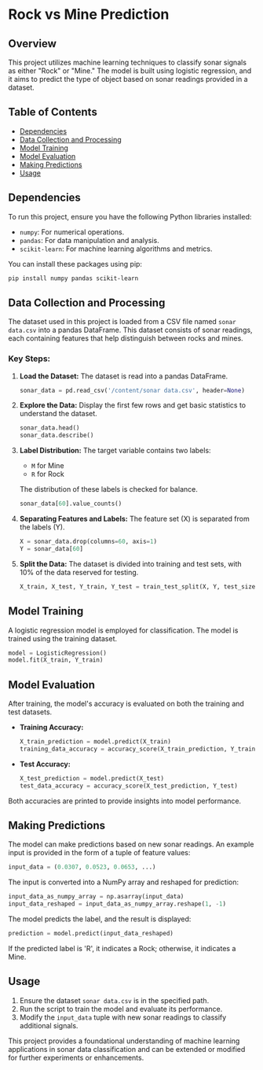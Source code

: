 # Rock vs Mine Prediction

## Overview

This project utilizes machine learning techniques to classify sonar signals as either "Rock" or "Mine." The model is built using logistic regression, and it aims to predict the type of object based on sonar readings provided in a dataset.

## Table of Contents

- [Dependencies](#dependencies)
- [Data Collection and Processing](#data-collection-and-processing)
- [Model Training](#model-training)
- [Model Evaluation](#model-evaluation)
- [Making Predictions](#making-predictions)
- [Usage](#usage)

## Dependencies

To run this project, ensure you have the following Python libraries installed:

- `numpy`: For numerical operations.
- `pandas`: For data manipulation and analysis.
- `scikit-learn`: For machine learning algorithms and metrics.

You can install these packages using pip:

```bash
pip install numpy pandas scikit-learn
```

## Data Collection and Processing

The dataset used in this project is loaded from a CSV file named `sonar data.csv` into a pandas DataFrame. This dataset consists of sonar readings, each containing features that help distinguish between rocks and mines.

### Key Steps:

1. **Load the Dataset:**
   The dataset is read into a pandas DataFrame.
   ```python
   sonar_data = pd.read_csv('/content/sonar data.csv', header=None)
   ```

2. **Explore the Data:**
   Display the first few rows and get basic statistics to understand the dataset.
   ```python
   sonar_data.head()
   sonar_data.describe()
   ```

3. **Label Distribution:**
   The target variable contains two labels:
   - `M` for Mine
   - `R` for Rock

   The distribution of these labels is checked for balance.
   ```python
   sonar_data[60].value_counts()
   ```

4. **Separating Features and Labels:**
   The feature set (X) is separated from the labels (Y).
   ```python
   X = sonar_data.drop(columns=60, axis=1)
   Y = sonar_data[60]
   ```

5. **Split the Data:**
   The dataset is divided into training and test sets, with 10% of the data reserved for testing.
   ```python
   X_train, X_test, Y_train, Y_test = train_test_split(X, Y, test_size=0.1, stratify=Y, random_state=1)
   ```

## Model Training

A logistic regression model is employed for classification. The model is trained using the training dataset.

```python
model = LogisticRegression()
model.fit(X_train, Y_train)
```

## Model Evaluation

After training, the model's accuracy is evaluated on both the training and test datasets.

- **Training Accuracy:**
  ```python
  X_train_prediction = model.predict(X_train)
  training_data_accuracy = accuracy_score(X_train_prediction, Y_train)
  ```

- **Test Accuracy:**
  ```python
  X_test_prediction = model.predict(X_test)
  test_data_accuracy = accuracy_score(X_test_prediction, Y_test)
  ```

Both accuracies are printed to provide insights into model performance.

## Making Predictions

The model can make predictions based on new sonar readings. An example input is provided in the form of a tuple of feature values:

```python
input_data = (0.0307, 0.0523, 0.0653, ...)
```

The input is converted into a NumPy array and reshaped for prediction:

```python
input_data_as_numpy_array = np.asarray(input_data)
input_data_reshaped = input_data_as_numpy_array.reshape(1, -1)
```

The model predicts the label, and the result is displayed:

```python
prediction = model.predict(input_data_reshaped)
```

If the predicted label is 'R', it indicates a Rock; otherwise, it indicates a Mine.

## Usage

1. Ensure the dataset `sonar data.csv` is in the specified path.
2. Run the script to train the model and evaluate its performance.
3. Modify the `input_data` tuple with new sonar readings to classify additional signals.

This project provides a foundational understanding of machine learning applications in sonar data classification and can be extended or modified for further experiments or enhancements.
